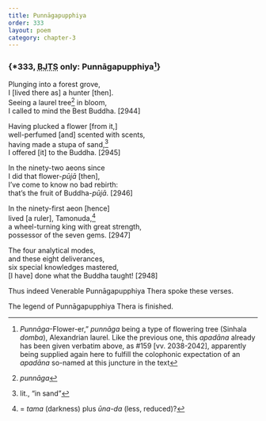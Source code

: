 ```yaml
---
title: Punnāgapupphiya
order: 333
layout: poem
category: chapter-3
---
```


### {\*333, <abbr title="Buddha Jayanthi Tripitaka Series">BJTS</abbr> only: Punnāgapupphiya[^1]}

Plunging into a forest grove,  
I \[lived there as\] a hunter \[then\].  
Seeing a laurel tree[^2] in bloom,  
I called to mind the Best Buddha. \[2944\]

Having plucked a flower \[from it,\]  
well-perfumed \[and\] scented with scents,  
having made a stupa of sand,[^3]  
I offered \[it\] to the Buddha. \[2945\]

In the ninety-two aeons since  
I did that flower-*pūjā* \[then\],  
I’ve come to know no bad rebirth:  
that’s the fruit of Buddha-*pūjā*. \[2946\]

In the ninety-first aeon \[hence\]  
lived \[a ruler\], Tamonuda,[^4]  
a wheel-turning king with great strength,  
possessor of the seven gems. \[2947\]

The four analytical modes,  
and these eight deliverances,  
six special knowledges mastered,  
\[I have\] done what the Buddha taught! \[2948\]

Thus indeed Venerable Punnāgapupphiya Thera spoke these verses.

The legend of Punnāgapupphiya Thera is finished.

[^1]: *Punnāga*-Flower-er,” *punnāga* being a type of flowering tree (Sinhala *domba*), Alexandrian laurel. Like the previous one, this *apadāna* already has been given verbatim above, as \#159 \[vv. 2038-2042\], apparently being supplied again here to fulfill the colophonic expectation of an *apadāna* so-named at this juncture in the text

[^2]: *punnāga*

[^3]: lit., “in sand”

[^4]: = *tama* (darkness) plus *ūna-da* (less, reduced)?
